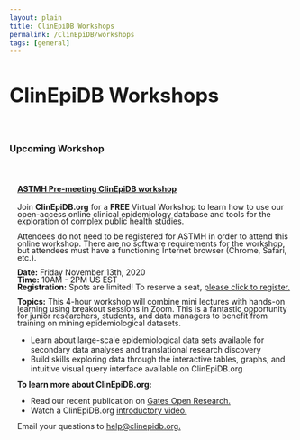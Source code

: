 ```yaml
---
layout: plain
title: ClinEpiDB Workshops
permalink: /ClinEpiDB/workshops
tags: [general]
---
```

<style>
  h1 {
    font-size: 2.5em;
  }
  div#contents {
    margin-left: 1em;
    margin-bottom: 1em;
  }
  div#contents p {
    line-height: 90%;
  }
  div.workshop {
    margin: 2em 1em;
  }

details summary, details ul {
  margin-top: 1em;
}
details summary {
  font-size: 120%;
  color: #069;
}
details p, details table {
  margin-left: 2em;
}
details table {
  margin-right: 12em;
}

table {
  margin-top: 1em;
  border-collapse: collapse;
}
/*
table, th, td {
  border: 1px solid black;
  padding: 0.5em;
}
*/
tr.break td {
  background-color: #DCDCDC;
}

table#hor-minimalist-a {
  text-align: left;
}
table#hor-minimalist-a th {
  font-size: 110%;
  font-weight: 400;
  color: #039;
  border-bottom: 2px solid #6678b1;
  padding: 0.5em;
  text-align: center;
}
table#hor-minimalist-a tr {
  border-bottom: 1px solid #ddd;
}
table#hor-minimalist-a tr:hover td {
  color: #039; 
}
table#hor-minimalist-a tr.other td {
  background-color: #fafafa;         
}
table#hor-minimalist-a tbody {
  display: table-row-group;
  vertical-align: middle;
  border-color: inherit;
}
table#hor-minimalist-a td {
  color: #669; 
  padding: 0.5em 0.5em 0.5em;
  vertical-align: middle;
}
table#hor-minimalist-a tfoot {
  font-size: 90%;
}
table#hor-minimalist-a tfoot tr {
  border:0;
}
</style>

<h1>ClinEpiDB Workshops</h1>

<div class="static-content">

<br>
  <h3>Upcoming Workshop</h3><br>

  <div id="contents">
  <h4><a href="#astmh2020">ASTMH Pre-meeting ClinEpiDB workshop</a></h4>

  <p>Join <b>ClinEpiDB.org</b> for a <b>FREE</b> Virtual Workshop to learn how to use our open-access online clinical epidemiology database and tools for the exploration of complex public health studies.
  </p>
  <p>Attendees do not need to be registered for ASTMH in order to attend this online workshop. There are no software requirements for the workshop, but attendees must have a functioning Internet browser (Chrome, Safari, etc.).
  </p>
  <p>
    <b>Date:</b> Friday November 13th, 2020 <br>
    <b>Time:</b> 10AM - 2PM US EST <br>
    <b>Registration:</b> Spots are limited! To reserve a seat, <a target="_blank" href="https://docs.google.com/forms/d/e/1FAIpQLSd-CfvdSKrlevSTW5Ex6n5XftbL4nebMrAuFYvuVlfk008ZDQ/viewform" target="_blank">please click to register.</a>
  </p>
  <p>
    <b>Topics:</b> This 4-hour workshop will combine mini lectures with hands-on learning using breakout sessions in Zoom. This is a fantastic opportunity for junior researchers, students, and data managers to benefit from training on mining epidemiological datasets.
    <ul>
      <li>Learn about large-scale epidemiological data sets available for secondary data analyses and translational research discovery</li>
      <li>Build skills exploring data through the interactive tables, graphs, and intuitive visual query interface available on ClinEpiDB.org </li>
    </ul>
  </p>

  <p>
    <b>To learn more about ClinEpiDB.org:</b> 
    <ul>
      <li>Read our recent publication on <a target="_blank" href="https://gatesopenresearch.org/articles/3-1661/v2" target="_blank">Gates Open Research.</a></li>
      <li>Watch a ClinEpiDB.org <a target="_blank" href="https://www.youtube.com/watch?v=535PcFrBH8M&feature=youtu.be" target="_blank">introductory video.</a> </li>
    </ul>
  </p>

  <p>Email your questions to <a target="_blank" href="/a/app/contact-us">help@clinepidb.org.</a>
  </p>
</div>
